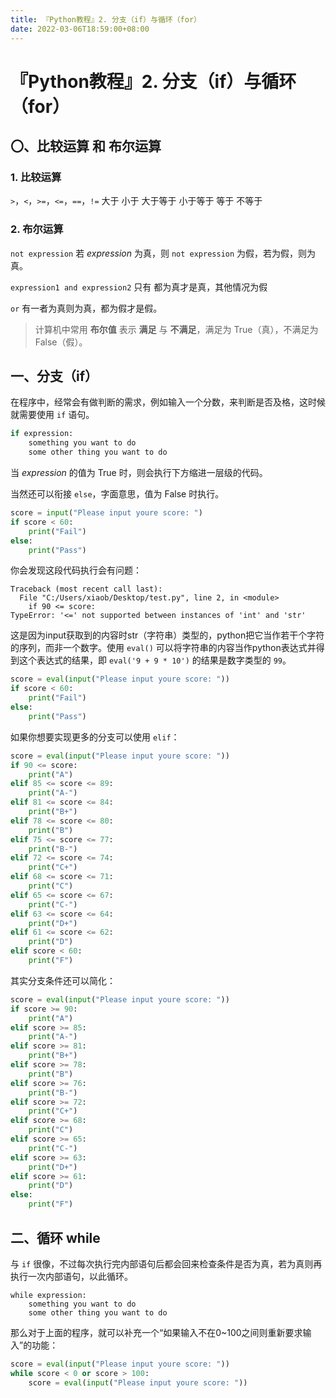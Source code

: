 ```yaml
---
title: 『Python教程』2. 分支（if）与循环（for）
date: 2022-03-06T18:59:00+08:00
---
```




# 『Python教程』2. 分支（if）与循环（for）

## 〇、比较运算 和 布尔运算

### 1. 比较运算

`>`，`<`，`>=`，`<=`，`==`，`!=`  大于 小于 大于等于 小于等于 等于 不等于

### 2. 布尔运算

`not expression` 若 *expression* 为真，则 `not expression` 为假，若为假，则为真。

`expression1 and expression2` 只有 都为真才是真，其他情况为假

`or` 有一者为真则为真，都为假才是假。

> 计算机中常用 **布尔值** 表示 **满足** 与 **不满足**，满足为 True（真），不满足为 False（假）。

## 一、分支（if）

在程序中，经常会有做判断的需求，例如输入一个分数，来判断是否及格，这时候就需要使用 `if` 语句。

```python
if expression:
    something you want to do
    some other thing you want to do
```

当 *expression* 的值为 True 时，则会执行下方缩进一层级的代码。

当然还可以衔接 `else`，字面意思，值为 False 时执行。

```python
score = input("Please input youre score: ")
if score < 60:
    print("Fail")
else:
    print("Pass")
```

你会发现这段代码执行会有问题：

```
Traceback (most recent call last):
  File "C:/Users/xiaob/Desktop/test.py", line 2, in <module>
    if 90 <= score:
TypeError: '<=' not supported between instances of 'int' and 'str'
```

这是因为input获取到的内容时str（字符串）类型的，python把它当作若干个字符的序列，而非一个数字。使用 `eval()` 可以将字符串的内容当作python表达式并得到这个表达式的结果，即 `eval('9 + 9 * 10')` 的结果是数字类型的 `99`。

```python
score = eval(input("Please input youre score: "))
if score < 60:
    print("Fail")
else:
    print("Pass")
```



如果你想要实现更多的分支可以使用 `elif`：

```python
score = eval(input("Please input youre score: "))
if 90 <= score:
    print("A")
elif 85 <= score <= 89:
    print("A-")
elif 81 <= score <= 84:
    print("B+")
elif 78 <= score <= 80:
    print("B")
elif 75 <= score <= 77:
    print("B-")
elif 72 <= score <= 74:
    print("C+")
elif 68 <= score <= 71:
    print("C")
elif 65 <= score <= 67:
    print("C-")
elif 63 <= score <= 64:
    print("D+")
elif 61 <= score <= 62:
    print("D")
elif score < 60:
    print("F")
```

其实分支条件还可以简化：

```python
score = eval(input("Please input youre score: "))
if score >= 90:
    print("A")
elif score >= 85:
    print("A-")
elif score >= 81:
    print("B+")
elif score >= 78:
    print("B")
elif score >= 76:
    print("B-")
elif score >= 72:
    print("C+")
elif score >= 68:
    print("C")
elif score >= 65:
    print("C-")
elif score >= 63:
    print("D+")
elif score >= 61:
    print("D")
else:
    print("F")
```

## 二、循环 while

与 `if` 很像，不过每次执行完内部语句后都会回来检查条件是否为真，若为真则再执行一次内部语句，以此循环。

```
while expression:
    something you want to do
    some other thing you want to do
```

那么对于上面的程序，就可以补充一个“如果输入不在0~100之间则重新要求输入”的功能：

```python
score = eval(input("Please input youre score: "))
while score < 0 or score > 100:
    score = eval(input("Please input youre score: "))
```

